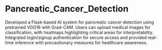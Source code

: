 # Pancreatic_Cancer_Detection
Developed a Flask-based AI system for pancreatic cancer detection using pretrained VGG16 with Grad-CAM. Users can upload medical images for classification, with heatmaps highlighting critical areas for interpretability. Integrated login/signup authentication for secure access and provided real-time inference with precautionary measures for healthcare awareness.
